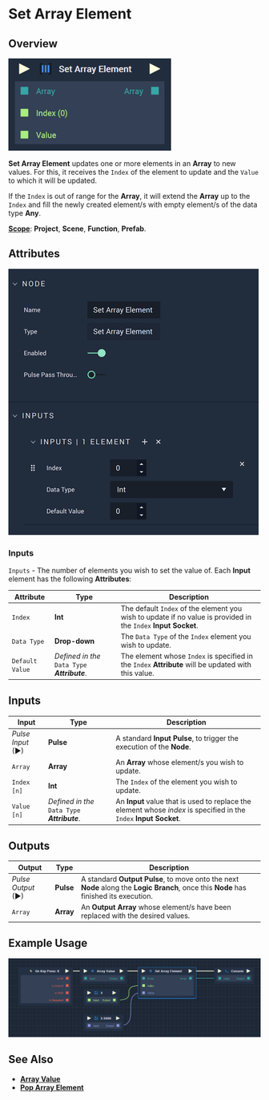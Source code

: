 # Set Array Element

## Overview

![The Set Array Element Node.](../../.gitbook/assets/setarrayelementupdatedimage.png)

**Set Array Element** updates one or more elements in an **Array** to new values. For this, it receives the `Index` of the element to update and the `Value` to which it will be updated.

If the `Index` is out of range for the **Array**, it will extend the **Array** up to the `Index` and fill the newly created element/s with empty element/s of the data type **Any**.

[**Scope**](../overview.md#scopes): **Project**, **Scene**, **Function**, **Prefab**.

## Attributes

![The Set Array Element Node](../../.gitbook/assets/setarrayelementattributes.png)

### Inputs

`Inputs` - The number of elements you wish to set the value of. Each **Input** element has the following **Attributes**:

| Attribute       | Type                                          | Description                                                                                                        |
| --------------- | --------------------------------------------- | ------------------------------------------------------------------------------------------------------------------ |
| `Index`         | **Int**                                       | The default `Index` of the element you wish to update if no value is provided in the `Index` **Input** **Socket**. |
| `Data Type`     | **Drop-down**                                 | The `Data Type` of the `Index` element you wish to update.                                                         |
| `Default Value` | _Defined in the_ `Data Type` _**Attribute**_. | The element whose `Index` is specified in the `Index` **Attribute** will be updated with this value.               |

## Inputs

| Input             | Type                                          | Description                                                                                                            |
| ----------------- | --------------------------------------------- | ---------------------------------------------------------------------------------------------------------------------- |
| _Pulse Input_ (►) | **Pulse**                                     | A standard **Input Pulse**, to trigger the execution of the **Node**.                                                  |
| `Array`           | **Array**                                     | An **Array** whose element/s you wish to update.                                                                       |
| `Index [n]`       | **Int**                                       | The `Index` of the element you wish to update.                                                                         |
| `Value [n]`       | _Defined in the_ `Data Type` _**Attribute**_. | An **Input** value that is used to replace the element whose _index_ is specified in the `Index` **Input** **Socket**. |

## Outputs

| Output             | Type      | Description                                                                                                                            |
| ------------------ | --------- | -------------------------------------------------------------------------------------------------------------------------------------- |
| _Pulse Output_ (►) | **Pulse** | A standard **Output Pulse**, to move onto the next **Node** along the **Logic Branch**, once this **Node** has finished its execution. |
| `Array`            | **Array** | An **Output** **Array** whose element/s have been replaced with the desired values.                                                    |

## Example Usage

![The Set Array Element Node Usage.](../../.gitbook/assets/set-array-usage.png)

## See Also

* [**Array Value**](array-value.md)
* [**Pop Array Element**](pop-array-element.md)
